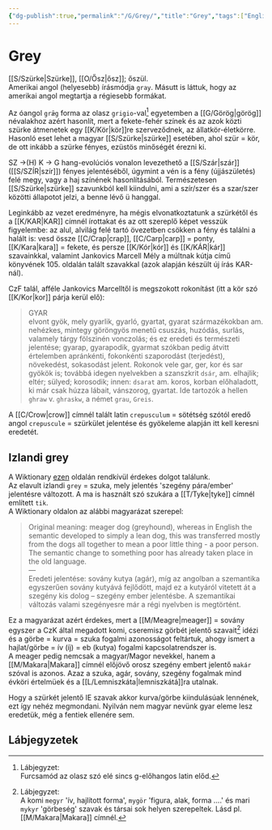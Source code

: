 ```yaml
---
{"dg-publish":true,"permalink":"/G/Grey/","title":"Grey","tags":["Englishtexttranslated","kutya"],"created":"2024-05-10T17:13","updated":"2024-05-10T17:13"}
---
```



# Grey

[[S/Szürke\|Szürke]], [[O/Ősz\|ősz]]; őszül.  
Amerikai angol (helyesebb) írásmódja `gray`. Másutt is láttuk, hogy az amerikai angol megtartja a régiesebb formákat.  

Az óangol `grǣg` forma az olasz `grigio`-val[^1] egyetemben a [[G/Görög\|görög]] névalakhoz azért hasonlít, mert a fekete-fehér színek és az azok közti szürke átmenetek egy [[K/Kör\|kör]]re szerveződnek, az állatkör-életkörre. Hasonló eset lehet a magyar [[S/Szürke\|szürke]] esetében, ahol szür = kör, de ott inkább a szürke fényes, ezüstös minőségét érezni ki.  

SZ →(H) K → G hang-evolúciós vonalon levezethető a [[S/Szár\|szár]] ([[S/SZÍR\|szír]]) fényes jelentéséből, úgymint a vén is a fény (újjászületés) felé megy, vagy a haj színének hasonlításából. Természetesen [[S/Szürke\|szürke]] szavunkból kell kiindulni, ami a szír/szer és a szar/szer közötti állapotot jelzi, a benne lévő ü hanggal.  

Leginkább az vezet eredményre, ha mégis elvonatkoztatunk a szürkétől és a [[K/KAR\|KAR]] címnél írottakat és az ott szereplő képet vesszük figyelembe: az alul, alvilág felé tartó övezetben csökken a fény és találni a halált is: vesd össze [[C/Crap\|crap]], [[C/Carp\|carp]] = ponty, [[K/Kara\|kara]] = fekete, és persze [[K/Kór\|kór]] és [[K/KÁR\|kár]] szavainkkal, valamint Jankovics Marcell Mély a múltnak kútja című könyvének 105. oldalán talált szavakkal (azok alapján készült új írás KAR-nál).  

CzF talál, afféle Jankovics Marcelltől is megszokott rokonítást (itt a kör szó [[K/Kor\|kor]] párja kerül elő):  

> GYAR  
>  elvont gyök, mely gyarlik, gyarló, gyartat, gyarat származékokban am. nehézkes, mintegy göröngyös menetű csuszás, huzódás, surlás, valamely tárgy fölszinén vonczolás; és ez eredeti és természeti jelentése; gyarap, gyarapodik, gyarmat szókban pedig átvitt értelemben apránkénti, fokonkénti szaporodást (terjedést), növekedést, sokasodást jelent. Rokonok vele gar, ger, kor és sar gyökök is; továbbá idegen nyelvekben a szanszkrit `dsár`, am. elhajlik; eltér; sülyed; korosodik; innen: `dsarat` am. koros, korban előhaladott, ki már csak húzza lábait, vánszorog, gyartat. Ide tartozók a hellen `ghraw` v. `ghraskw`, a német `grau`, `Greis`.  

A [[C/Crow\|crow]] címnél talált latin `crepusculum` = sötétség szótól eredő angol `crepuscule` = szürkület jelentése és gyökeleme alapján itt kell keresni eredetét.  

## Izlandi grey

A Wiktionary [ezen](https://en.wiktionary.org/wiki/grey#Icelandic) oldalán rendkívül érdekes dolgot találunk.  
Az elavult izlandi `grey` = szuka, mely jelentés 'szegény pára/ember' jelentésre változott. A ma is használt szó szukára a [[T/Tyke\|tyke]] címnél említett `tik`.  
A Wiktionary oldalon az alábbi magyarázat szerepel:  

> Original meaning: meager dog (greyhound), whereas in English the semantic developed to simply a lean dog, this was transferred mostly from the dogs all together to mean a poor little thing - a poor person. The semantic change to something poor has already taken place in the old language.  
> —  
> Eredeti jelentése: sovány kutya (agár), míg az angolban a szemantika egyszerűen sovány kutyává fejlődött, majd ez a kutyáról vitetett át a szegény kis dolog – szegény ember jelentésbe. A szemantikai változás valami szegényesre már a régi nyelvben is megtörtént.  

Ez a magyarázat azért érdekes, mert a [[M/Meagre\|meager]] = sovány egyszer a CzK által megadott komi, cseremisz görbét jelentő szavait[^2] idézi és a görbe = kurva = szuka fogalmi azonosságot feltártuk, ahogy ismert a hajlat/görbe = ív (íj) = eb (kutya) fogalmi kapcsolatrendszer is.  
A meager pedig nemcsak a magyar/Magor nevekkel, hanem a [[M/Makara\|Makara]] címnél előjövő orosz szegény embert jelentő `makár` szóval is azonos. Azaz a szuka, agár, sovány, szegény fogalmak mind évköri értelmüek és a [[L/Lemniszkáta\|lemniszkátá]]ra utalnak.  

Hogy a szürkét jelentő IE szavak akkor kurva/görbe kiindulásúak lennének, ezt így nehéz megmondani. Nyilván nem magyar nevünk gyar eleme lesz eredetük, még a fentiek ellenére sem.  

## Lábjegyzetek

[^1]: Lábjegyzet:  
Furcsamód az olasz szó elé sincs g-előhangos latin előd.  

[^2]: Lábjegyzet:  
A komi `megyr` 'ív, hajlított forma', `mygör` 'figura, alak, forma ....' és mari `mykyr` 'görbeség' szavak és társai sok helyen szerepeltek. Lásd pl. [[M/Makara\|Makara]] címnél.  